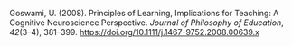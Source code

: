 Goswami, U. (2008). Principles of Learning, Implications for Teaching: A Cognitive Neuroscience Perspective. _Journal of Philosophy of Education_, _42_(3–4), 381–399. https://doi.org/10.1111/j.1467-9752.2008.00639.x